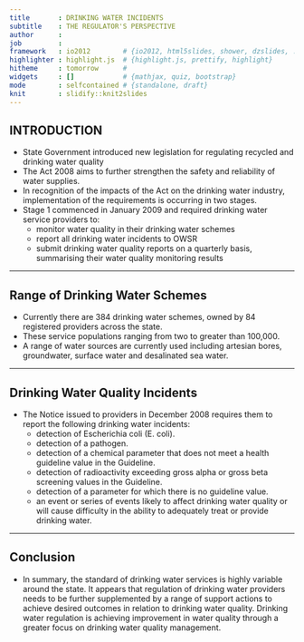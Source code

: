 ```yaml
---
title       : DRINKING WATER INCIDENTS 
subtitle    : THE REGULATOR'S PERSPECTIVE
author      : 
job         : 
framework   : io2012        # {io2012, html5slides, shower, dzslides, ...}
highlighter : highlight.js  # {highlight.js, prettify, highlight}
hitheme     : tomorrow      # 
widgets     : []            # {mathjax, quiz, bootstrap}
mode        : selfcontained # {standalone, draft}
knit        : slidify::knit2slides
---
```


## INTRODUCTION    
- State Government introduced new legislation for regulating recycled and drinking water quality
- The Act 2008 aims to further strengthen the safety and reliability of water supplies.     
- In recognition of the impacts of the Act on the drinking water industry, implementation of the requirements is occurring in two stages. 
- Stage 1 commenced in January 2009 and required drinking water service providers to:
    - monitor water quality in their drinking water schemes
    - report all drinking water incidents to OWSR
    - submit drinking water quality reports on a quarterly basis, summarising their water quality monitoring results

--- 

## Range of Drinking Water Schemes

-  Currently there are 384 drinking water schemes, owned by 84 registered providers across the state.
-  These service populations ranging from two to greater than 100,000.
-  A range of water sources are currently used including artesian bores, groundwater, surface water and desalinated sea water.

---   

## Drinking Water Quality Incidents

- The Notice issued to providers in December 2008 requires them to report the following drinking water incidents:
    - detection of Escherichia coli (E. coli).
    - detection of a pathogen.
    - detection of a chemical parameter that does not meet a health guideline value in the Guideline.
    - detection of radioactivity exceeding gross alpha or gross beta screening values in the Guideline.
    - detection of a parameter for which there is no guideline value.
    - an event or series of events likely to affect drinking water quality or will cause difficulty 
      in the ability to adequately treat or provide drinking water.     

---
## Conclusion

- In summary, the standard of drinking water services is highly variable around the state. 
It appears that regulation of drinking water providers needs to be further
supplemented by a range of support actions to achieve desired outcomes in relation to
drinking water quality. Drinking water regulation is achieving improvement in water
quality through a greater focus on drinking water quality management.  



